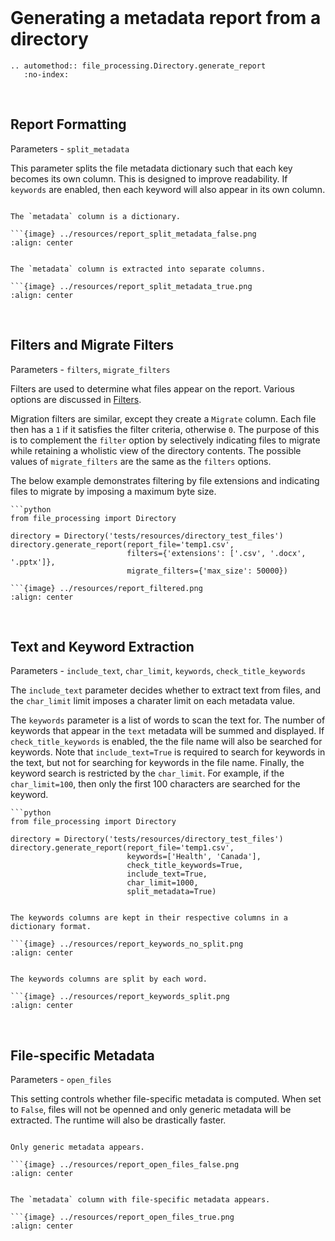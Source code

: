<br>

# Generating a metadata report from a directory

```{eval-rst}
.. automethod:: file_processing.Directory.generate_report
   :no-index:
```

<br>

## Report Formatting
Parameters - `split_metadata`

This parameter splits the file metadata dictionary such that each key becomes its own column. This is designed to improve readability. If `keywords` are enabled, then each keyword will also appear in its own column.

```{tab} split_metadata=False

The `metadata` column is a dictionary.

```{image} ../resources/report_split_metadata_false.png
:align: center
```
```{tab} split_metadata=True

The `metadata` column is extracted into separate columns.

```{image} ../resources/report_split_metadata_true.png
:align: center
```

<br>

## Filters and Migrate Filters
Parameters - `filters`, `migrate_filters`

Filters are used to determine what files appear on the report. Various options are discussed in [Filters](./4_directory_filters.md).

Migration filters are similar, except they create a `Migrate` column. Each file then has a `1` if it satisfies the filter criteria, otherwise `0`. The purpose of this is to complement the `filter` option by selectively indicating files to migrate while retaining a wholistic view of the directory contents. The possible values of `migrate_filters` are the same as the `filters` options.

The below example demonstrates filtering by file extensions and indicating files to migrate by imposing a maximum byte size.

```{tab} Code
```python
from file_processing import Directory

directory = Directory('tests/resources/directory_test_files')
directory.generate_report(report_file='temp1.csv', 
                          filters={'extensions': ['.csv', '.docx', '.pptx']}, 
                          migrate_filters={'max_size': 50000})
```
```{tab} Report
```{image} ../resources/report_filtered.png
:align: center
```

<br>

## Text and Keyword Extraction
Parameters - `include_text`, `char_limit`, `keywords`, `check_title_keywords`

The `include_text` parameter decides whether to extract text from files, and the `char_limit` limit imposes a charater limit on each metadata value.

The `keywords` parameter is a list of words to scan the text for. The number of keywords that appear in the `text` metadata will be summed and displayed. If `check_title_keywords` is enabled, the the file name will also be searched for keywords. Note that `include_text=True` is required to search for keywords in the text, but not for searching for keywords in the file name. Finally, the keyword search is restricted by the `char_limit`. For example, if the `char_limit=100`, then only the first 100 characters are searched for the keyword.

```{tab} Code
```python
from file_processing import Directory

directory = Directory('tests/resources/directory_test_files')
directory.generate_report(report_file='temp1.csv', 
                          keywords=['Health', 'Canada'],
                          check_title_keywords=True,
                          include_text=True,
                          char_limit=1000,
                          split_metadata=True)
```
```{tab} split_metadata=False

The keywords columns are kept in their respective columns in a dictionary format.

```{image} ../resources/report_keywords_no_split.png
:align: center
```
```{tab} split_metadata=True

The keywords columns are split by each word.

```{image} ../resources/report_keywords_split.png
:align: center
```

<br>

## File-specific Metadata
Parameters - `open_files`

This setting controls whether file-specific metadata is computed. When set to `False`, files will not be openned and only generic metadata will be extracted. The runtime will also be drastically faster. 

```{tab} open_files=False

Only generic metadata appears.

```{image} ../resources/report_open_files_false.png
:align: center
```
```{tab} open_files=True

The `metadata` column with file-specific metadata appears.

```{image} ../resources/report_open_files_true.png
:align: center
```
